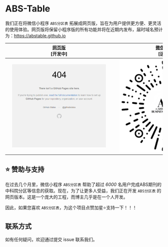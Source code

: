 # ABS-Table
我们正在将微信小程序 `ABS分区表` 拓展成网页版，旨在为用户提供更方便、更灵活的使用体验。网页版将保留小程序版的所有功能并将在近期内发布，届时域名预计为：https://abstable.github.io


| <div style="width:330px">[网页版](https://ccfddl.top/) <br> [开发中] </div> | <div style="width:330px">[微信小程序](https://github.com/ccfddl/ccf-deadlines/tree/main/cli) <br> [运行中] </div> |
| :----: | :----: |
| <img src=".readme_assets/screenshot_website.png" width="300px"/> | <img src=".readme_assets/abs_mini-program.jpg" width="300px"/> |

## ⭐ 赞助与支持
在过去几个月里，微信小程序 `ABS分区表` 帮助了超过 *6000* 名用户完成ABS期刊的中科院分区等信息的获取。现在，为了让更多人受益，我们正在开发 `ABS分区表` 的网页版本。这是一个庞大的工程，而博主几乎是在一个人开发。

因此，如果您喜欢 `ABS分区表`，为这个项目点赞加星⭐支持一下！！！

## 联系方式
如有任何疑问，欢迎通过提交 issue 联系我们。
